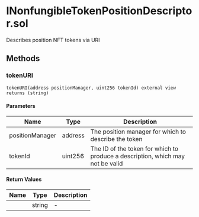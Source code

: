 
# INonfungibleTokenPositionDescriptor.sol

    
Describes position NFT tokens via URI

    
## Methods
### tokenURI
```solidity
tokenURI(address positionManager, uint256 tokenId) external view returns (string)
```

            

            
#### Parameters

| Name | Type | Description |
|---|---|---|
| positionManager | address | The position manager for which to describe the token |
| tokenId | uint256 | The ID of the token for which to produce a description, which may not be valid |

#### Return Values

| Name | Type | Description |
|---|---|---|
|  | string | - |


